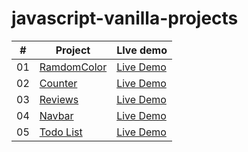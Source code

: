 # javascript-vanilla-projects


|   #	|Project |LIve demo 	|
|---	|---	|---	|
|  01 	|[RamdomColor](https://github.com/ruko19/javascript-vanilla-projects/tree/main/01_randomColor)  |[Live Demo](https://color-change-1991.netlify.app)  |
|   02	|[Counter](https://github.com/ruko19/javascript-vanilla-projects/tree/main/02_Counter) |[Live Demo](https://counter-app-ruko.netlify.app/)   	|
|   03	|[Reviews](https://github.com/ruko19/javascript-vanilla-projects/tree/main/03_Reviews) |[Live Demo](https://reviews-web-ruko.netlify.app/)   	|
|   04	|[Navbar](https://github.com/ruko19/javascript-vanilla-projects/tree/main/04_Navbar)   	|[Live Demo](https://nvbar-responsive.netlify.app/)   	|        
|   05  |[Todo List](https://github.com/ruko19/javascript-vanilla-projects/tree/main/05_TodoList-javascript) |[Live Demo](https://todo-list-ruko.netlify.app/) |
